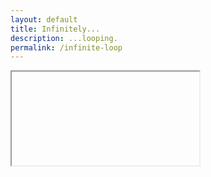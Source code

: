 ```yaml
---
layout: default
title: Infinitely...
description: ...looping.
permalink: /infinite-loop
---
```


<iframe href="./infinite-loop">

# REEEE!
